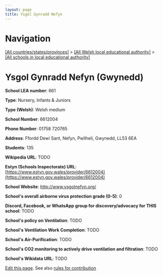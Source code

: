 ```yaml
---
layout: page
title: Ysgol Gynradd Nefyn
---
```

# Navigation

[[All countries/states/provinces]](../../..) > [[All Welsh local educational authority]](../..) > [[All schools in local educational authority]](..)

# Ysgol Gynradd Nefyn (Gwynedd)

**School LEA number**: 661

**Type**: Nursery, Infants & Juniors

**Type (Welsh)**: Welsh medium

**School Number**: 6612004

**Phone Number**: 01758 720765

**Address**: Ffordd Dewi Sant, Nefyn, Pwllheli, Gwynedd, LL53 6EA

**Students**: 135

**Wikipedia URL**: TODO

**Estyn (Schools Inspectorate) URL**: [https://www.estyn.gov.wales/provider/6612004](https://www.estyn.gov.wales/provider/6612004)

**School Website**: http://www.ysgolnefyn.org/

**School's overall airborne virus protection grade (0-5)**: 0

**Discord, Facebook, or WhatsApp group for discovery/advocacy for THIS school**: TODO

**School's policy on Ventilation**: TODO

**School's Ventilation Work Completion**: TODO

**School's Air-Purification**: TODO

**School's CO2 monitoring to actively drive ventilation and filtration**: TODO

**School's Wikidata URL**: TODO




[Edit this page](https://github.com/VentilationProject/Wales/edit/prif/./Gwynedd/Ysgol_Gynradd_Nefyn.md). See also [rules for contribution](../../../contribution-rules/)
